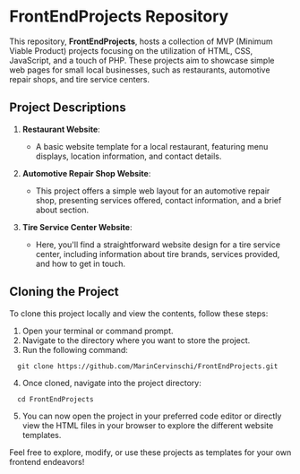 
# FrontEndProjects Repository

This repository, **FrontEndProjects**, hosts a collection of MVP (Minimum Viable Product) projects focusing on the utilization of HTML, CSS, JavaScript, and a touch of PHP. These projects aim to showcase simple web pages for small local businesses, such as restaurants, automotive repair shops, and tire service centers.

## Project Descriptions

1. **Restaurant Website**:
   - A basic website template for a local restaurant, featuring menu displays, location information, and contact details.

2. **Automotive Repair Shop Website**:
   - This project offers a simple web layout for an automotive repair shop, presenting services offered, contact information, and a brief about section.

3. **Tire Service Center Website**:
   - Here, you'll find a straightforward website design for a tire service center, including information about tire brands, services provided, and how to get in touch.

## Cloning the Project

To clone this project locally and view the contents, follow these steps:

1. Open your terminal or command prompt.
2. Navigate to the directory where you want to store the project.
3. Run the following command:

```
  git clone https://github.com/MarinCervinschi/FrontEndProjects.git
```
4. Once cloned, navigate into the project directory:

```
  cd FrontEndProjects
```
5. You can now open the project in your preferred code editor or directly view the HTML files in your browser to explore the different website templates.

Feel free to explore, modify, or use these projects as templates for your own frontend endeavors!
